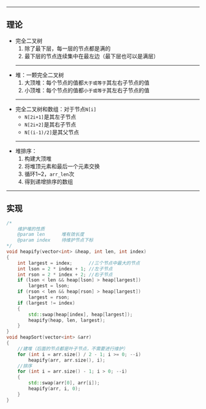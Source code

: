 ***
## 理论
* 完全二叉树
    1. 除了最下层，每一层的节点都是满的
    2. 最下层的节点连续集中在最左边（最下层也可以是满层）
    ---
* 堆：一颗完全二叉树
    1. 大顶堆：每个节点的值都`大于或等于`其左右子节点的值
    2. 小顶堆：每个节点的值都`小于或等于`其左右子节点的值
    ---
* 完全二叉树和数组：对于节点`N[i]`
    * `N[2i+1]`是其左子节点
    * `N[2i+2]`是其右子节点
    * `N[(i-1)/2]`是其父节点
    ---
* 堆排序：
    1. 构建大顶堆
    2. 将堆顶元素和最后一个元素交换
    3. 循环1~2，`arr_len`次
    4. 得到递增排序的数组
    
---
## 实现
```cpp
/*
    维护堆的性质
    @param len      堆有效长度
    @param index    待维护节点下标 
*/
void heapify(vector<int> &heap, int len, int index)
{
    int largest = index;      //三个节点中最大的节点
    int lson = 2 * index + 1; //左子节点
    int rson = 2 * index + 2; //右子节点
    if (lson < len && heap[lson] > heap[largest])
        largest = lson;
    if (rson < len && heap[rson] > heap[largest])
        largest = rson;
    if (largest != index)
    {
        std::swap(heap[index], heap[largest]);
        heapify(heap, len, largest);
    }
}
void heapSort(vector<int> &arr)
{
    //建堆（后面的节点都是叶子节点，不需要进行维护）
    for (int i = arr.size() / 2 - 1; i >= 0; --i)
        heapify(arr, arr.size(), i);
    //排序
    for (int i = arr.size() - 1; i > 0; --i)
    {
        std::swap(arr[0], arr[i]);
        heapify(arr, i, 0);
    }
}
```